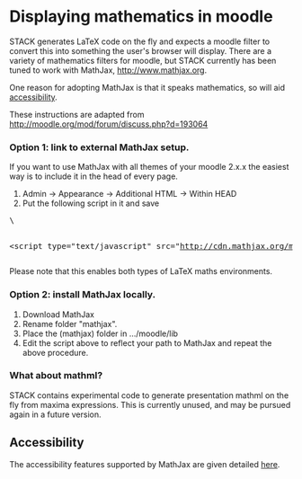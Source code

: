 # Displaying mathematics in moodle #

STACK generates LaTeX code on the fly and expects a moodle filter to convert this into something the user's browser will display.  There are a variety of mathematics filters for moodle, but STACK currently has been tuned to work with MathJax, <http://www.mathjax.org>.

One reason for adopting MathJax is that it speaks mathematics, so will aid [accessibility](../Students/Accessibility.md).

These instructions are adapted from http://moodle.org/mod/forum/discuss.php?d=193064

### Option 1: link to external MathJax setup. ###

If you want to use MathJax with all themes of your moodle 2.x.x the easiest way is to include it in the head of every page.

1. Admin -> Appearance -> Additional HTML -> Within HEAD
2. Put the following script in it and save 

<pre>\<script type="text/x-mathjax-config"> MathJax.Hub.Config({
        MMLorHTML: { prefer: "HTML" },
        tex2jax: {
            displayMath: [['$$', '$$'], ['\\[', '\\]']],
            inlineMath:  [['$',  '$' ], ['\\(', '\\)']]
        }
      });
\</script>
\<script type="text/javascript" src="http://cdn.mathjax.org/mathjax/latest/MathJax.js?config=TeX-AMS_HTML">\</script></pre>

Please note that this enables both types of LaTeX maths environments.

### Option 2: install MathJax locally. ###

1. Download MathJax
2. Rename folder "mathjax".
3. Place the (mathjax) folder in .../moodle/lib
4. Edit the script above to reflect your path to MathJax and repeat the above procedure.

### What about mathml? ###

STACK contains experimental code to generate presentation mathml on the fly from maxima expressions.  This is currently unused, and may be pursued again in a future version.

## Accessibility ##

The accessibility features supported by MathJax are given detailed [here](http://www.mathjax.org/resources/articles-and-presentations/accessible-pages-with-mathjax/).


